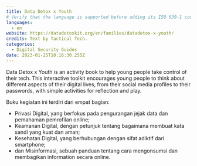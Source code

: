 ```yaml
---
title: Data Detox x Youth
# Verify that the language is supported before adding its ISO 639-1 code here. without the country code, i.e. ms instead of ms_MY.
languages:
  - en
website: https://datadetoxkit.org/en/families/datadetox-x-youth/
credits: Text by Tactical Tech.
categories:
  - Digital Security Guides
date: 2023-01-25T10:16:30.255Z
---
```

Data Detox x Youth is an activity book to help young people take control of their tech. This interactive toolkit encourages young people to think about different aspects of their digital lives, from their social media profiles to their passwords, with simple activities for reflection and play.

Buku kegiatan ini terdiri dari empat bagian:

* Privasi Digital, yang berfokus pada pengurangan jejak data dan pemahaman pemrofilan online;
* Keamanan Digital, dengan petunjuk tentang bagaimana membuat kata sandi yang kuat dan aman;
* Kesehatan Digital, yang berhubungan dengan sifat adiktif dari smartphone;
* dan Misinformasi, sebuah panduan tentang cara mengonsumsi dan membagikan information secara online.